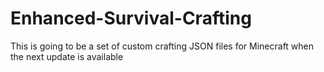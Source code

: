 # Enhanced-Survival-Crafting
This is going to be a set of custom crafting JSON files for Minecraft when the next update is available
